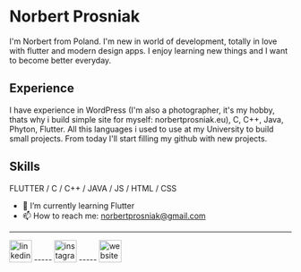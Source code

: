 # Norbert Prosniak
I'm Norbert from Poland. I'm new in world of development, totally  in love with flutter and modern design apps. I enjoy learning new things and I want to become better everyday. 

## Experience

I have experience in WordPress (I'm also a photographer, it's my hobby, thats why i build simple site for myself: norbertprosniak.eu), C, C++, Java, Phyton, Flutter. All this languages i used to use at my University to build small projects. From today I'll start filling my github with new projects.

## Skills
 
FLUTTER / C / C++ / JAVA / JS / HTML / CSS



- 🌱 I’m currently learning Flutter 
- 📫 How to reach me: norbertprosniak@gmail.com 
_______________________

[<img src='https://cdn.jsdelivr.net/npm/simple-icons@3.0.1/icons/linkedin.svg' alt='linkedin' height='40'>](https://www.linkedin.com/in/norbertprosniak/)  ----- [<img src='https://cdn.jsdelivr.net/npm/simple-icons@3.0.1/icons/instagram.svg' alt='instagram' height='40'>](https://www.instagram.com/prosniaknorbert/) ----- [<img src='https://cdn.jsdelivr.net/npm/simple-icons@3.0.1/icons/icloud.svg' alt='website' height='40'>](http://norbertprosniak.eu)  

